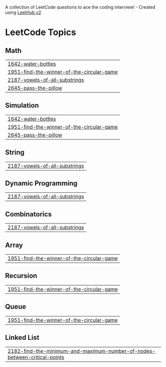 A collection of LeetCode questions to ace the coding interview! - Created using [LeetHub v2](https://github.com/arunbhardwaj/LeetHub-2.0)
<!---LeetCode Topics Start-->
# LeetCode Topics
## Math
|  |
| ------- |
| [1642-water-bottles](https://github.com/sayantan4321/Leetcode_Solution/tree/master/1642-water-bottles) |
| [1951-find-the-winner-of-the-circular-game](https://github.com/sayantan4321/Leetcode_Solution/tree/master/1951-find-the-winner-of-the-circular-game) |
| [2187-vowels-of-all-substrings](https://github.com/sayantan4321/Leetcode_Solution/tree/master/2187-vowels-of-all-substrings) |
| [2645-pass-the-pillow](https://github.com/sayantan4321/Leetcode_Solution/tree/master/2645-pass-the-pillow) |
## Simulation
|  |
| ------- |
| [1642-water-bottles](https://github.com/sayantan4321/Leetcode_Solution/tree/master/1642-water-bottles) |
| [1951-find-the-winner-of-the-circular-game](https://github.com/sayantan4321/Leetcode_Solution/tree/master/1951-find-the-winner-of-the-circular-game) |
| [2645-pass-the-pillow](https://github.com/sayantan4321/Leetcode_Solution/tree/master/2645-pass-the-pillow) |
## String
|  |
| ------- |
| [2187-vowels-of-all-substrings](https://github.com/sayantan4321/Leetcode_Solution/tree/master/2187-vowels-of-all-substrings) |
## Dynamic Programming
|  |
| ------- |
| [2187-vowels-of-all-substrings](https://github.com/sayantan4321/Leetcode_Solution/tree/master/2187-vowels-of-all-substrings) |
## Combinatorics
|  |
| ------- |
| [2187-vowels-of-all-substrings](https://github.com/sayantan4321/Leetcode_Solution/tree/master/2187-vowels-of-all-substrings) |
## Array
|  |
| ------- |
| [1951-find-the-winner-of-the-circular-game](https://github.com/sayantan4321/Leetcode_Solution/tree/master/1951-find-the-winner-of-the-circular-game) |
## Recursion
|  |
| ------- |
| [1951-find-the-winner-of-the-circular-game](https://github.com/sayantan4321/Leetcode_Solution/tree/master/1951-find-the-winner-of-the-circular-game) |
## Queue
|  |
| ------- |
| [1951-find-the-winner-of-the-circular-game](https://github.com/sayantan4321/Leetcode_Solution/tree/master/1951-find-the-winner-of-the-circular-game) |
## Linked List
|  |
| ------- |
| [2182-find-the-minimum-and-maximum-number-of-nodes-between-critical-points](https://github.com/sayantan4321/Leetcode_Solution/tree/master/2182-find-the-minimum-and-maximum-number-of-nodes-between-critical-points) |
<!---LeetCode Topics End-->